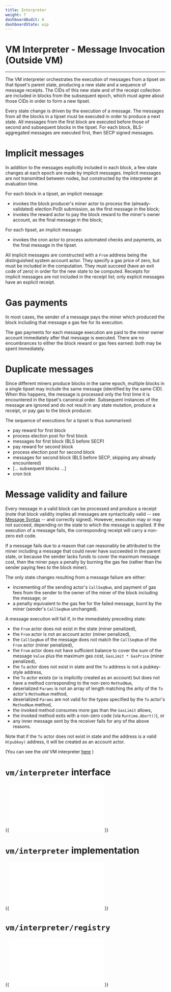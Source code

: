 ```yaml
---
title: Interpreter
weight: 7
dashboardAudit: 0
dashboardState: wip
---
```


# VM Interpreter - Message Invocation (Outside VM)
---

The VM interpreter orchestrates the execution of messages from a tipset on that tipset's parent state,
producing a new state and a sequence of message receipts. The CIDs of this new state and of the receipt
collection are included in blocks from the subsequent epoch, which must agree about those CIDs 
in order to form a new tipset.

Every state change is driven by the execution of a message.
The messages from all the blocks in a tipset must be executed in order to produce a next state.
All messages from the first block are executed before those of second and subsequent blocks in the
tipset. For each block, BLS-aggregated messages are executed first, then SECP signed messages.

# Implicit messages

In addition to the messages explicitly included in each block, a few state changes at each epoch
are made by implicit messages. Implicit messages are not transmitted between nodes, but constructed
by the interpreter at evaluation time.

For each block in a tipset, an implicit message:

- invokes the block producer's miner actor to process the (already-validated) election PoSt submission,
as the first message in the block;
- invokes the reward actor to pay the block reward to the miner's owner account, as the final message in the block;

For each tipset, an implicit message:

- invokes the cron actor to process automated checks and payments, as the final message in the tipset.

All implicit messages are constructed with a `From` address being the distinguished system account actor.
They specify a gas price of zero, but must be included in the computation.
They must succeed (have an exit code of zero) in order for the new state to be computed.
Receipts for implicit messages are not included in the receipt list; only explicit messages have an
explicit receipt. 

# Gas payments

In most cases, the sender of a message pays the miner which produced the block including that message
a gas fee for its execution.

The gas payments for each message execution are paid to the miner owner account immediately after
that message is executed. There are no encumbrances to either the block reward or gas fees earned: 
both may be spent immediately.  

# Duplicate messages

Since different miners produce blocks in the same epoch, multiple blocks in a single tipset may 
include the same message (identified by the same CID). 
When this happens, the message is processed only the first time it is encountered in the tipset's
canonical order. Subsequent instances of the message are ignored and do not result in any 
state mutation, produce a receipt, or pay gas to the block producer. 

The sequence of executions for a tipset is thus summarised:

- pay reward for first block
- process election post for first block
- messages for first block (BLS before SECP)
- pay reward for second block
- process election post for second block
- messages for second block (BLS before SECP, skipping any already encountered)
- [... subsequent blocks ...]
- cron tick 

# Message validity and failure
Every message in a valid block can be processed and produce a receipt (note that block validity
implies all messages are syntactically valid -- see [Message Syntax](message#message-syntax-validation) -- and correctly signed).
However, execution may or may not succeed, depending on the state to which the message is applied. If the execution
of a message fails, the corresponding receipt will carry a non-zero exit code. 

If a message fails due to a reason that can reasonably be attributed to the miner including a
message that could never have succeeded in the parent state, or because the sender lacks funds
to cover the maximum message cost, then the miner pays a penalty by burning the gas fee 
(rather than the sender paying fees to the block miner).

The only state changes resulting from a message failure are either:

- incrementing of the sending actor's `CallSeqNum`, and payment of gas fees from the sender to the owner of the miner of the block including the message; or
- a penalty equivalent to the gas fee for the failed message, burnt by the miner (sender's `CallSeqNum` unchanged).
 
A message execution will fail if, in the immediately preceding state:

- the `From` actor does not exist in the state (miner penalized),
- the `From` actor is not an account actor (miner penalized),
- the `CallSeqNum` of the message does not match the `CallSeqNum` of the `From` actor (miner penalized),
- the `From` actor does not have sufficient balance to cover the sum of the message `Value` plus the
maximum gas cost, `GasLimit * GasPrice` (miner penalized),
- the `To` actor does not exist in state and the `To` address is not a pubkey-style address,
- the `To` actor exists (or is implicitly created as an account) but does not have a method corresponding to the non-zero `MethodNum`,
- deserialized `Params` is not an array of length matching the arity of the `To` actor's `MethodNum` method,
- deserialized `Params` are not valid for the types specified by the `To` actor's `MethodNum` method,
- the invoked method consumes more gas than the `GasLimit` allows,
- the invoked method exits with a non-zero code (via `Runtime.Abort()`), or
- any inner message sent by the receiver fails for any of the above reasons.

Note that if the `To` actor does not exist in state and the address is a valid `H(pubkey)` address, 
it will be created as an account actor.

(You can see the _old_ VM interpreter [here](vm_interpreter_old) )

# `vm/interpreter` interface

{{<embed src="vm_interpreter.id"  lang="go" >}}

# `vm/interpreter` implementation

{{<embed src="vm_interpreter.go"  lang="go" >}}

# `vm/interpreter/registry`

{{<embed src="vm_registry.go"  lang="go" >}}
